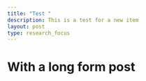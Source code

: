 ```yaml
---
title: "Test "
description: This is a test for a new item
layout: post
type: research_focus
---
```

# With a long form post